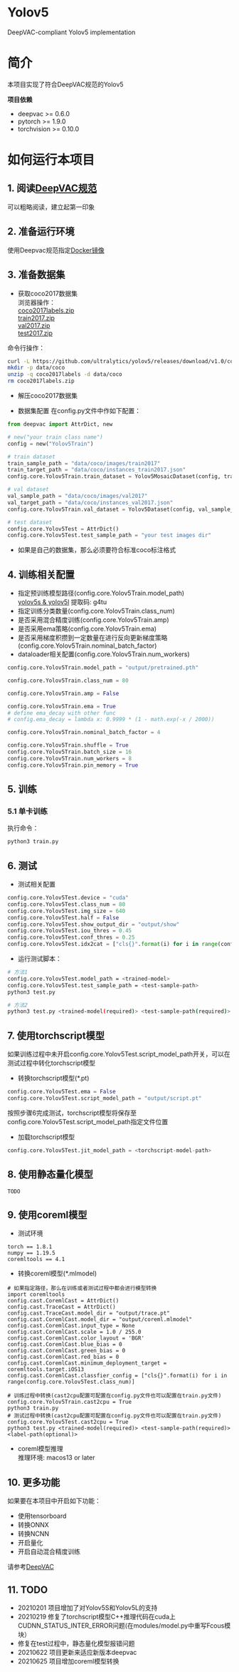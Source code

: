 # Yolov5
DeepVAC-compliant Yolov5 implementation   

# 简介
本项目实现了符合DeepVAC规范的Yolov5   

**项目依赖**

- deepvac >= 0.6.0
- pytorch >= 1.9.0
- torchvision >= 0.10.0

# 如何运行本项目

## 1. 阅读[DeepVAC规范](https://github.com/DeepVAC/deepvac)
可以粗略阅读，建立起第一印象   

## 2. 准备运行环境
使用Deepvac规范指定[Docker镜像](https://github.com/DeepVAC/deepvac#2-%E7%8E%AF%E5%A2%83%E5%87%86%E5%A4%87)   

## 3. 准备数据集
- 获取coco2017数据集      
浏览器操作：     
[coco2017labels.zip](https://github.com/ultralytics/yolov5/releases/download/v1.0/coco2017labels.zip)     
[train2017.zip](http://images.cocodataset.org/zips/train2017.zip)     
[val2017.zip](http://images.cocodataset.org/zips/val2017.zip)     
[test2017.zip](http://images.cocodataset.org/zips/test2017.zip)       

命令行操作：   
```bash
curl -L https://github.com/ultralytics/yolov5/releases/download/v1.0/coco2017labels.zip -o coco2017labels.zip
mkdir -p data/coco
unzip -q coco2017labels -d data/coco   
rm coco2017labels.zip
```

- 解压coco2017数据集

- 数据集配置
在config.py文件中作如下配置：     

```python
from deepvac import AttrDict, new

# new("your train class name")
config = new("Yolov5Train")

# train dataset
train_sample_path = "data/coco/images/train2017"
train_target_path = "data/coco/instances_train2017.json"
config.core.Yolov5Train.train_dataset = Yolov5MosaicDataset(config, train_sample_path, train_target_path, config.core.Yolov5Train.img_size, config.core.Yolov5Train.border)

# val dataset
val_sample_path = "data/coco/images/val2017"
val_target_path = "data/coco/instances_val2017.json"
config.core.Yolov5Train.val_dataset = Yolov5Dataset(config, val_sample_path, val_target_path, config.core.Yolov5Train.img_size)

# test dataset
config.core.Yolov5Test = AttrDict()
config.core.Yolov5Test.test_sample_path = "your test images dir"
```

- 如果是自己的数据集，那么必须要符合标准coco标注格式

## 4. 训练相关配置

- 指定预训练模型路径(config.core.Yolov5Train.model_path)       
[yolov5s & yolov5l](https://pan.baidu.com/share/init?surl=oA4uZUlWUtEq2dOMlBZ8hg) 提取码: g4tu
- 指定训练分类数量(config.core.Yolov5Train.class_num)    
- 是否采用混合精度训练(config.core.Yolov5Train.amp)     
- 是否采用ema策略(config.core.Yolov5Train.ema)      
- 是否采用梯度积攒到一定数量在进行反向更新梯度策略(config.core.Yolov5Train.nominal_batch_factor)     
- dataloader相关配置(config.core.Yolov5Train.num_workers)     

```python
config.core.Yolov5Train.model_path = "output/pretrained.pth"

config.core.Yolov5Train.class_num = 80

config.core.Yolov5Train.amp = False

config.core.Yolov5Train.ema = True
# define ema_decay with other func
# config.ema_decay = lambda x: 0.9999 * (1 - math.exp(-x / 2000))

config.core.Yolov5Train.nominal_batch_factor = 4

config.core.Yolov5Train.shuffle = True
config.core.Yolov5Train.batch_size = 16
config.core.Yolov5Train.num_workers = 8
config.core.Yolov5Train.pin_memory = True
```

## 5. 训练

### 5.1 单卡训练
执行命令：
```bash
python3 train.py
```

## 6. 测试

- 测试相关配置

```python
config.core.Yolov5Test.device = "cuda"
config.core.Yolov5Test.class_num = 80
config.core.Yolov5Test.img_size = 640
config.core.Yolov5Test.half = False
config.core.Yolov5Test.show_output_dir = "output/show"
config.core.Yolov5Test.iou_thres = 0.45
config.core.Yolov5Test.conf_thres = 0.25
config.core.Yolov5Test.idx2cat = ["cls{}".format(i) for i in range(config.core.Yolov5Test.class_num)]
```

- 运行测试脚本：

```bash
# 方法1
config.core.Yolov5Test.model_path = <trained-model>
config.core.Yolov5Test.test_sample_path = <test-sample-path>
python3 test.py

# 方法2
python3 test.py <trained-model(required)> <test-sample-path(required)> <label-path(optional)>
```

## 7. 使用torchscript模型
如果训练过程中未开启config.core.Yolov5Test.script_model_path开关，可以在测试过程中转化torchscript模型     
- 转换torchscript模型(*.pt)     

```python
config.core.Yolov5Test.ema = False
config.core.Yolov5Test.script_model_path = "output/script.pt"
```
  按照步骤6完成测试，torchscript模型将保存至config.core.Yolov5Test.script_model_path指定文件位置      

- 加载torchscript模型

```python
config.core.Yolov5Test.jit_model_path = <torchscript-model-path>
```

## 8. 使用静态量化模型
```
TODO
```

## 9. 使用coreml模型 
- 测试环境   
```
torch == 1.8.1
numpy == 1.19.5
coremltools == 4.1
```

- 转换coreml模型(*.mlmodel)
```
# 如果指定路径，那么在训练或者测试过程中都会进行模型转换
import coremltools
config.cast.CoremlCast = AttrDict()
config.cast.TraceCast = AttrDict()
config.cast.TraceCast.model_dir = "output/trace.pt"
config.cast.CoremlCast.model_dir = "output/coreml.mlmodel"
config.cast.CoremlCast.input_type = None
config.cast.CoremlCast.scale = 1.0 / 255.0
config.cast.CoremlCast.color_layout = 'BGR'
config.cast.CoremlCast.blue_bias = 0
config.cast.CoremlCast.green_bias = 0
config.cast.CoremlCast.red_bias = 0
config.cast.CoremlCast.minimum_deployment_target = coremltools.target.iOS13
config.cast.CoremlCast.classfier_config = ["cls{}".format(i) for i in range(config.core.Yolov5Test.class_num)]

# 训练过程中转换(cast2cpu配置可配置在config.py文件也可以配置在train.py文件)
config.core.Yolov5Train.cast2cpu = True
python3 train.py
# 测试过程中转换(cast2cpu配置可配置在config.py文件也可以配置在train.py文件)
config.core.Yolov5Test.cast2cpu = True
python3 test.py <trained-model(required)> <test-sample-path(required)> <label-path(optional)>
```
- coreml模型推理   
推理环境: macos13 or later     


## 10. 更多功能
如果要在本项目中开启如下功能：
- 使用tensorboard
- 转换ONNX
- 转换NCNN
- 开启量化
- 开启自动混合精度训练

请参考[DeepVAC](https://github.com/DeepVAC/deepvac)

## 11. TODO
- 20210201 项目增加了对Yolov5S和Yolov5L的支持    
- 20210219 修复了torchscript模型C++推理代码在cuda上CUDNN_STATUS_INTER_ERROR问题(在modules/model.py中重写Fcous模块）     
- 修复在test过程中，静态量化模型报错问题    
- 20210622 项目更新来适应新版本deepvac
- 20210625 项目增加coreml模型转换
